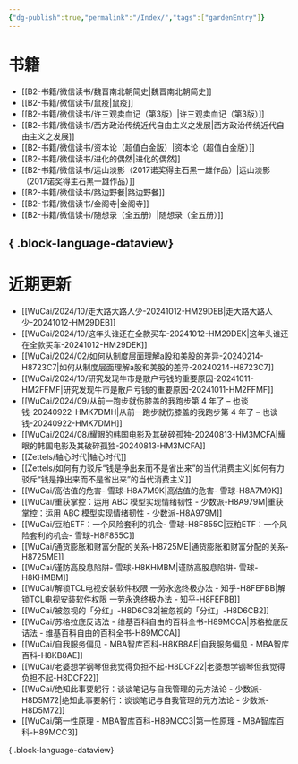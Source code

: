 ```yaml
---
{"dg-publish":true,"permalink":"/Index/","tags":["gardenEntry"]}
---
```



# 书籍

- [[B2-书籍/微信读书/魏晋南北朝简史\|魏晋南北朝简史]]
- [[B2-书籍/微信读书/鼠疫\|鼠疫]]
- [[B2-书籍/微信读书/许三观卖血记（第3版）\|许三观卖血记（第3版）]]
- [[B2-书籍/微信读书/西方政治传统近代自由主义之发展\|西方政治传统近代自由主义之发展]]
- [[B2-书籍/微信读书/资本论（超值白金版）\|资本论（超值白金版）]]
- [[B2-书籍/微信读书/进化的偶然\|进化的偶然]]
- [[B2-书籍/微信读书/远山淡影（2017诺奖得主石黑一雄作品）\|远山淡影（2017诺奖得主石黑一雄作品）]]
- [[B2-书籍/微信读书/路边野餐\|路边野餐]]
- [[B2-书籍/微信读书/金阁寺\|金阁寺]]
- [[B2-书籍/微信读书/随想录（全五册）\|随想录（全五册）]]

{ .block-language-dataview}
---

# 近期更新

- [[WuCai/2024/10/走大路大路人少-20241012-HM29DEB\|走大路大路人少-20241012-HM29DEB]]
- [[WuCai/2024/10/这年头谁还在全款买车-20241012-HM29DEK\|这年头谁还在全款买车-20241012-HM29DEK]]
- [[WuCai/2024/02/如何从制度层面理解a股和美股的差异-20240214-H8723C7\|如何从制度层面理解a股和美股的差异-20240214-H8723C7]]
- [[WuCai/2024/10/研究发现牛市是散户亏钱的重要原因-20241011-HM2FFMF\|研究发现牛市是散户亏钱的重要原因-20241011-HM2FFMF]]
- [[WuCai/2024/09/从前一跑步就伤膝盖的我跑步第 4 年了 – 也谈钱-20240922-HMK7DMH\|从前一跑步就伤膝盖的我跑步第 4 年了 – 也谈钱-20240922-HMK7DMH]]
- [[WuCai/2024/08/耀眼的韩国电影及其破碎孤独-20240813-HM3MCFA\|耀眼的韩国电影及其破碎孤独-20240813-HM3MCFA]]
- [[Zettels/轴心时代\|轴心时代]]
- [[Zettels/如何有力驳斥“钱是挣出来而不是省出来”的当代消费主义\|如何有力驳斥“钱是挣出来而不是省出来”的当代消费主义]]
- [[WuCai/高估值的危害- 雪球-H8A7M9K\|高估值的危害- 雪球-H8A7M9K]]
- [[WuCai/重获掌控：运用 ABC 模型实现情绪韧性 - 少数派-H8A979M\|重获掌控：运用 ABC 模型实现情绪韧性 - 少数派-H8A979M]]
- [[WuCai/豆粕ETF：一个风险套利的机会- 雪球-H8F855C\|豆粕ETF：一个风险套利的机会- 雪球-H8F855C]]
- [[WuCai/通货膨胀和财富分配的关系-H8725ME\|通货膨胀和财富分配的关系-H8725ME]]
- [[WuCai/谨防高股息陷阱- 雪球-H8KHMBM\|谨防高股息陷阱- 雪球-H8KHMBM]]
- [[WuCai/解锁TCL电视安装软件权限 一劳永逸终极办法 - 知乎-H8FEFBB\|解锁TCL电视安装软件权限 一劳永逸终极办法 - 知乎-H8FEFBB]]
- [[WuCai/被忽视的「分红」-H8D6CB2\|被忽视的「分红」-H8D6CB2]]
- [[WuCai/苏格拉底反诘法 - 维基百科自由的百科全书-H89MCCA\|苏格拉底反诘法 - 维基百科自由的百科全书-H89MCCA]]
- [[WuCai/自我服务偏见 - MBA智库百科-H8KB8AE\|自我服务偏见 - MBA智库百科-H8KB8AE]]
- [[WuCai/老婆想学钢琴但我觉得负担不起-H8DCF22\|老婆想学钢琴但我觉得负担不起-H8DCF22]]
- [[WuCai/绝知此事要躬行：谈谈笔记与自我管理的元方法论 - 少数派-H8D5M72\|绝知此事要躬行：谈谈笔记与自我管理的元方法论 - 少数派-H8D5M72]]
- [[WuCai/第一性原理 - MBA智库百科-H89MCC3\|第一性原理 - MBA智库百科-H89MCC3]]

{ .block-language-dataview}
